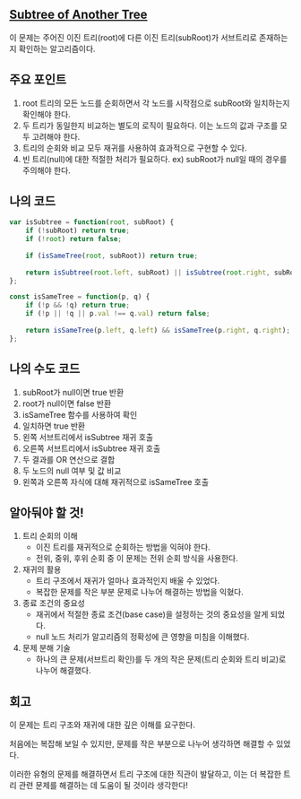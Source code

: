 ## [Subtree of Another Tree](https://leetcode.com/problems/subtree-of-another-tree/)

이 문제는 주어진 이진 트리(root)에 다른 이진 트리(subRoot)가 서브트리로 존재하는지 확인하는 알고리즘이다.

## 주요 포인트

1.  root 트리의 모든 노드를 순회하면서 각 노드를 시작점으로 subRoot와 일치하는지 확인해야 한다.
2. 두 트리가 동일한지 비교하는 별도의 로직이 필요하다. 이는 노드의 값과 구조를 모두 고려해야 한다.
3.  트리의 순회와 비교 모두 재귀를 사용하여 효과적으로 구현할 수 있다.
4. 빈 트리(null)에 대한 적절한 처리가 필요하다. ex) subRoot가 null일 때의 경우를 주의해야 한다.

## 나의 코드

```jsx
var isSubtree = function(root, subRoot) {
    if (!subRoot) return true;
    if (!root) return false;
    
    if (isSameTree(root, subRoot)) return true;
    
    return isSubtree(root.left, subRoot) || isSubtree(root.right, subRoot);
};

const isSameTree = function(p, q) {
    if (!p && !q) return true;
    if (!p || !q || p.val !== q.val) return false;
    
    return isSameTree(p.left, q.left) && isSameTree(p.right, q.right);
};
```

## 나의 수도 코드

1. subRoot가 null이면 true 반환
2. root가 null이면 false 반환
3. isSameTree 함수를 사용하여 확인
4. 일치하면 true 반환
5. 왼쪽 서브트리에서 isSubtree 재귀 호출
6. 오른쪽 서브트리에서 isSubtree 재귀 호출
7. 두 결과를 OR 연산으로 결합
8. 두 노드의 null 여부 및 값 비교
9. 왼쪽과 오른쪽 자식에 대해 재귀적으로 isSameTree 호출

## 알아둬야 할 것!

1. 트리 순회의 이해
    - 이진 트리를 재귀적으로 순회하는 방법을 익혀야 한다.
    - 전위, 중위, 후위 순회 중 이 문제는 전위 순회 방식을 사용한다.
2. 재귀의 활용
    - 트리 구조에서 재귀가 얼마나 효과적인지 배울 수 있었다.
    - 복잡한 문제를 작은 부분 문제로 나누어 해결하는 방법을 익혔다.
3. 종료 조건의 중요성
    - 재귀에서 적절한 종료 조건(base case)을 설정하는 것의 중요성을 알게 되었다.
    - null 노드 처리가 알고리즘의 정확성에 큰 영향을 미침을 이해했다.
4. 문제 분해 기술
    - 하나의 큰 문제(서브트리 확인)를 두 개의 작은 문제(트리 순회와 트리 비교)로 나누어 해결했다.

## 회고

이 문제는 트리 구조와 재귀에 대한 깊은 이해를 요구한다.

처음에는 복잡해 보일 수 있지만, 문제를 작은 부분으로 나누어 생각하면 해결할 수 있었다.

이러한 유형의 문제를 해결하면서 트리 구조에 대한 직관이 발달하고, 이는 더 복잡한 트리 관련 문제를 해결하는 데 도움이 될 것이라 생각한다!
